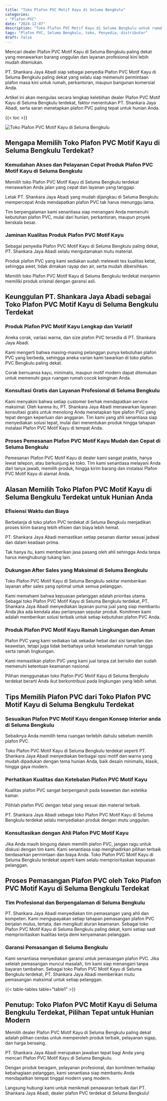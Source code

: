 ```yaml
---
title: "Toko Plafon PVC Motif Kayu di Seluma Bengkulu"
categories: 
- "Plafon-PVC"
date: "2024-12-07"
description: "Toko Plafon PVC Motif Kayu di Seluma Bengkulu untuk rumah, kantor, serta gerai. Material terbaik, variasi motif, variasi warna menarik, dengan jasa penempatan oleh tim ahli serta garansi resmi!|Layanan penjualan Plafon PVC Motif Kayu di Seluma Bengkulu untuk keperluan rumah, office, atau toko, beserta plafon berkualitas dan pemasangan oleh teknisi profesional serta kepastian resmi.|Solusi Plafon PVC Motif Kayu di Seluma Bengkulu yang terpercaya bagi tempat tinggal, office, dan ritel, bersama plafon berkualitas dan penempatan ditangani oleh teknisi profesional serta kepastian resmi.|Penjualan Plafon PVC Motif Kayu di Seluma Bengkulu untuk rumah, perkantoran, serta ritel, beserta plafon berkualitas dan penempatan dikerjakan oleh tenaga ahli berpengalaman, disertai beserta kepastian resmi.}"
tags: "Plafon PVC, Seluma Bengkulu, toko, Penyedia, distributor"
draft: false
---
```


Mencari dealer Plafon PVC Motif Kayu di Seluma Bengkulu paling dekat yang menawarkan barang unggulan dan layanan profesional kini lebih mudah ditemukan.

PT. Shankara Jaya Abadi siap sebagai penyedia Plafon PVC Motif Kayu di Seluma Bengkulu paling dekat yang selalu siap memenuhi permintaan plafon masa kini untuk rumah, perkantoran, maupun bangunan komersial Anda.

Artikel ini akan mengulas secara lengkap kelebihan dealer Plafon PVC Motif Kayu di Seluma Bengkulu terdekat, faktor menentukan PT. Shankara Jaya Abadi, serta saran menetapkan plafon PVC paling tepat untuk hunian Anda.

{{< toc >}}

![Toko Plafon PVC Motif Kayu di Seluma Bengkulu](/images/Plafon-PVC/Toko-Plafon-PVC-Motif-Kayu-di-Seluma-Bengkulu.png)


## Mengapa Memilih Toko Plafon PVC Motif Kayu di Seluma Bengkulu Terdekat?

### Kemudahan Akses dan Pelayanan Cepat Produk Plafon PVC Motif Kayu di Seluma Bengkulu

Memilih toko Plafon PVC Motif Kayu di Seluma Bengkulu terdekat menawarkan Anda jalan yang cepat dan layanan yang tanggap.

Letak PT. Shankara Jaya Abadi yang mudah dijangkau di Seluma Bengkulu mempercepat Anda mendapatkan plafon PVC tak harus menunggu lama.

Tim berpengalaman kami senantiasa siap menangani Anda memenuhi kebutuhan plafon PVC, mulai dari hunian, perkantoran, maupun proyek berskala besar.

### Jaminan Kualitas Produk Plafon PVC Motif Kayu

Sebagai penyedia Plafon PVC Motif Kayu di Seluma Bengkulu paling dekat, PT. Shankara Jaya Abadi selalu mengutamakan mutu material.

Produk plafon PVC yang kami sediakan sudah melewati tes kualitas ketat, sehingga awet, tidak dimakan rayap dan air, serta mudah dibersihkan.

Memilih toko Plafon PVC Motif Kayu di Seluma Bengkulu terdekat menjamin memiliki produk orisinal dengan garansi asli.

## Keunggulan PT. Shankara Jaya Abadi sebagai Toko Plafon PVC Motif Kayu di Seluma Bengkulu Terdekat

### Produk Plafon PVC Motif Kayu Lengkap dan Variatif

Aneka corak, variasi warna, dan size plafon PVC tersedia di PT. Shankara Jaya Abadi.

Kami mengerti bahwa masing-masing pelanggan punya kebutuhan plafon PVC yang berbeda, sehingga aneka varian kami tawarkan di toko plafon PVC Bengkulu paling dekat.

Corak bernuansa kayu, minimalis, maupun motif modern dapat ditemukan untuk memenuhi gaya ruangan rumah cocok keinginan Anda.

### Konsultasi Gratis dan Layanan Profesional di Seluma Bengkulu

Kami menyakini bahwa setiap customer berhak mendapatkan service maksimal. Oleh karena itu, PT. Shankara Jaya Abadi menawarkan layanan konsultasi gratis untuk menolong Anda menetapkan tipe plafon PVC yang tepat dengan keperluan dan anggaran. Tim kami yang ahli senantiasa siap menyediakan solusi tepat, mulai dari menentukan produk hingga tahapan instalasi Plafon PVC Motif Kayu di tempat Anda.

### Proses Pemesanan Plafon PVC Motif Kayu Mudah dan Cepat di Seluma Bengkulu

Pemesanan Plafon PVC Motif Kayu di dealer kami sangat praktis, hanya lewat telepon, atau berkunjung ke toko. Tim kami senantiasa melayani Anda dari tanya jawab, memilih produk, hingga kirim barang dan instalasi Plafon PVC Motif Kayu di alamat Anda.

## Alasan Memilih Toko Plafon PVC Motif Kayu di Seluma Bengkulu Terdekat untuk Hunian Anda

### Efisiensi Waktu dan Biaya

Berbelanja di toko plafon PVC terdekat di Seluma Bengkulu menjadikan proses kirim barang lebih efisien dan biaya lebih hemat.

PT. Shankara Jaya Abadi memastikan setiap pesanan diantar sesuai jadwal dan dalam keadaan prima.

Tak hanya itu, kami memberikan jasa pasang oleh ahli sehingga Anda tanpa harus menghubungi tukang lain.

### Dukungan After Sales yang Maksimal di Seluma Bengkulu

Toko Plafon PVC Motif Kayu di Seluma Bengkulu sekitar memberikan layanan after sales yang optimal untuk semua pelanggan.

Kami memahami bahwa kepuasan pelanggan adalah prioritas utama. Sebagai toko Plafon PVC Motif Kayu di Seluma Bengkulu terdekat, PT. Shankara Jaya Abadi menyediakan layanan purna jual yang siap membantu Anda jika ada kendala atau pertanyaan seputar produk. Komitmen kami adalah memberikan solusi terbaik untuk setiap kebutuhan plafon PVC Anda.

### Produk Plafon PVC Motif Kayu Ramah Lingkungan dan Aman

Plafon PVC yang kami sediakan tak sekadar hebat dari sisi tampilan dan keawetan, tetapi juga tidak berbahaya untuk keselamatan rumah tangga serta ramah lingkungan.

Kami memastikan plafon PVC yang kami jual tanpa zat berisiko dan sudah memenuhi ketentuan keamanan nasional.

Pilihan menggunakan toko Plafon PVC Motif Kayu di Seluma Bengkulu terdekat berarti Anda ikut berkontribusi pada lingkungan yang lebih sehat.

## Tips Memilih Plafon PVC dari Toko Plafon PVC Motif Kayu di Seluma Bengkulu Terdekat

### Sesuaikan Plafon PVC Motif Kayu dengan Konsep Interior anda di Seluma Bengkulu

Sebaiknya Anda memilih tema ruangan terlebih dahulu sebelum memilih plafon PVC.

Toko Plafon PVC Motif Kayu di Seluma Bengkulu terdekat seperti PT. Shankara Jaya Abadi menyediakan berbagai opsi motif dan warna yang mudah dipadukan dengan tema hunian Anda, baik desain minimalis, klasik, hingga gaya modern.

### Perhatikan Kualitas dan Ketebalan Plafon PVC Motif Kayu

Kualitas plafon PVC sangat berpengaruh pada keawetan dan estetika kamar.

Pilihlah plafon PVC dengan tebal yang sesuai dan material terbaik.

PT. Shankara Jaya Abadi sebagai toko Plafon PVC Motif Kayu di Seluma Bengkulu terdekat selalu menyediakan produk dengan mutu unggulan.

### Konsultasikan dengan Ahli Plafon PVC Motif Kayu

Jika Anda masih bingung dalam memilih plafon PVC, jangan ragu untuk diskusi dengan tim kami. Kami senantiasa siap menghadirkan pilihan terbaik berdasarkan permintaan dan biaya Anda. Toko Plafon PVC Motif Kayu di Seluma Bengkulu terdekat seperti kami selalu memprioritaskan kepuasan pelanggan.

## Proses Pemasangan Plafon PVC oleh Toko Plafon PVC Motif Kayu di Seluma Bengkulu Terdekat

### Tim Profesional dan Berpengalaman di Seluma Bengkulu

PT. Shankara Jaya Abadi menyediakan tim pemasangan yang ahli dan kompeten. Kami mengupayakan setiap tahapan pemasangan plafon PVC berjalan mulus, tertata, dan mengikuti aturan keamanan. Sebagai toko Plafon PVC Motif Kayu di Seluma Bengkulu paling dekat, kami setiap saat memprioritaskan kualitas kerja demi kenyamanan pelanggan.

### Garansi Pemasangan di Seluma Bengkulu

Kami senantiasa menyediakan garansi untuk pemasangan plafon PVC. Jika setelah pemasangan muncul masalah, tim kami siap menangani tanpa bayaran tambahan. Sebagai toko Plafon PVC Motif Kayu di Seluma Bengkulu terdekat, PT. Shankara Jaya Abadi memberikan mutu pemasangan maksimal untuk setiap pelanggan.

{{< table-tables table="table1" >}}

## Penutup: Toko Plafon PVC Motif Kayu di Seluma Bengkulu Terdekat, Pilihan Tepat untuk Hunian Modern

Memilih dealer Plafon PVC Motif Kayu di Seluma Bengkulu paling dekat adalah pilihan cerdas untuk memperoleh produk terbaik, pelayanan sigap, dan harga bersaing.

PT. Shankara Jaya Abadi merupakan jawaban tepat bagi Anda yang mencari Plafon PVC Motif Kayu di Seluma Bengkulu.

Dengan produk beragam, pelayanan profesional, dan komitmen terhadap kebahagiaan pelanggan, kami senantiasa siap membantu Anda mendapatkan tempat tinggal modern yang modern.

Langsung hubungi kami untuk menikmati penawaran terbaik dari PT. Shankara Jaya Abadi, dealer plafon PVC terdekat di Seluma Bengkulu!